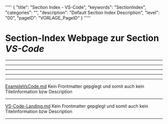 '''''
{
"title": "Section Index - VS-Code",
"keywords": "SectionIndex",
"categories": "",
"description": "Default Section Index Description",
"level": "00",
"pageID": "VORLAGE_PageID"
}
'''''


<h1>Section-Index Webpage zur Section <i>VS-Code</i></h1>

<hr><hr><hr><hr><hr>


[ExampleVsCode.md](C:/DocTool/output/Docus/Informatik/Tools/Dokumentation/VS-Code/ExampleVsCode.md)
Kein Frontmatter gepglegt und somit auch kein Titelinformation bzw Description<hr>


[VS-Code-Landing.md](C:/DocTool/output/Docus/Informatik/Tools/Dokumentation/VS-Code/VS-Code-Landing.md)
Kein Frontmatter gepglegt und somit auch kein Titelinformation bzw Description<hr>
